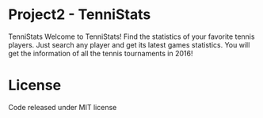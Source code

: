 # Project2 - TenniStats
TenniStats
Welcome to TenniStats! Find the statistics of your favorite tennis players. 
Just search any player and get its latest games statistics. You will get the information of all the tennis tournaments in 2016!
# License
Code released under MIT license
